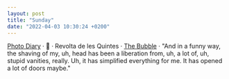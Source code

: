 ```yaml
---
layout: post
title: "Sunday"
date: "2022-04-03 10:30:24 +0200"
---
```


[Photo Diary](/photos) · 💩 · Revolta de les Quintes · [The Bubble](https://letterboxd.com/javier/film/the-bubble-2022) · "And in a funny way, the shaving of my, uh, head has been a liberation from, uh, a lot of, uh, stupid vanities, really. Uh, it has simplified everything for me. It has opened a lot of doors maybe."
